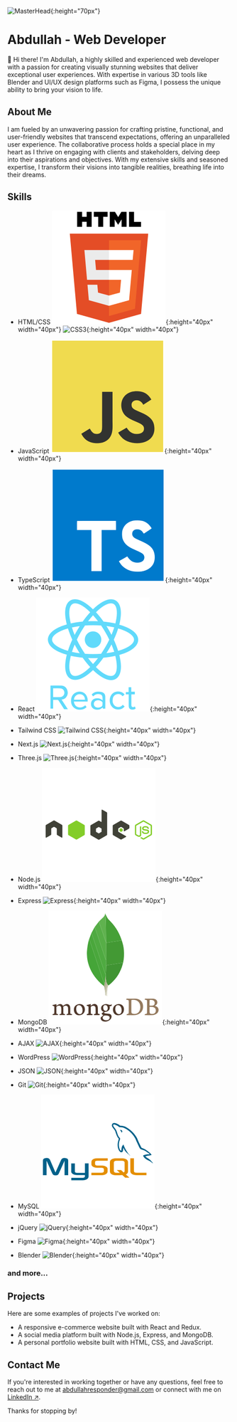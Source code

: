  ![MasterHead](https://cdn.dribbble.com/users/1732368/screenshots/6553872/web_developer.gif){:height="70px"}

# Abdullah - Web Developer

👋 Hi there! I'm Abdullah, a highly skilled and experienced web developer with a passion for creating visually stunning websites that deliver exceptional user experiences. With expertise in various 3D tools like Blender and UI/UX design platforms such as Figma, I possess the unique ability to bring your vision to life.

## About Me

I am fueled by an unwavering passion for crafting pristine, functional, and user-friendly websites that transcend expectations, offering an unparalleled user experience. The collaborative process holds a special place in my heart as I thrive on engaging with clients and stakeholders, delving deep into their aspirations and objectives. With my extensive skills and seasoned expertise, I transform their visions into tangible realities, breathing life into their dreams.

## Skills

- HTML/CSS
  ![HTML5](https://raw.githubusercontent.com/devicons/devicon/master/icons/html5/html5-original-wordmark.svg){:height="40px" width="40px"} ![CSS3](https://upload.wikimedia.org/wikipedia/commons/thumb/d/d5/CSS3_logo_and_wordmark.svg/120px-CSS3_logo_and_wordmark.svg.png){:height="40px" width="40px"}

- JavaScript
  ![JavaScript](https://raw.githubusercontent.com/devicons/devicon/master/icons/javascript/javascript-original.svg){:height="40px" width="40px"}

- TypeScript
  ![TypeScript](https://raw.githubusercontent.com/devicons/devicon/master/icons/typescript/typescript-original.svg){:height="40px" width="40px"}

- React
  ![React](https://raw.githubusercontent.com/devicons/devicon/master/icons/react/react-original-wordmark.svg){:height="40px" width="40px"}

- Tailwind CSS
  ![Tailwind CSS](https://www.vectorlogo.zone/logos/tailwindcss/tailwindcss-icon.svg){:height="40px" width="40px"}

- Next.js
  ![Next.js](https://dinhanhthi.com/img/header/nextjs.png){:height="40px" width="40px"}

- Three.js
  ![Three.js](https://global.discourse-cdn.com/standard17/uploads/threejs/optimized/2X/e/e4f86d2200d2d35c30f7b1494e96b9595ebc2751_2_496x500.png){:height="40px" width="40px"}

- Node.js
  ![Node.js](https://raw.githubusercontent.com/devicons/devicon/master/icons/nodejs/nodejs-original-wordmark.svg){:height="40px" width="40px"}

- Express
  ![Express](https://camo.githubusercontent.com/0566752248b4b31b2c4bdc583404e41066bd0b6726f310b73e1140deefcc31ac/68747470733a2f2f692e636c6f756475702e636f6d2f7a6659366c4c376546612d3330303078333030302e706e67){:height="40px" width="40px"}

- MongoDB
  ![MongoDB](https://raw.githubusercontent.com/devicons/devicon/master/icons/mongodb/mongodb-original-wordmark.svg){:height="40px" width="40px"}

- AJAX
  ![AJAX](https://upload.wikimedia.org/wikipedia/commons/thumb/a/a1/AJAX_logo_by_gengns.svg/398px-AJAX_logo_by_gengns.svg.png?20221015001337){:height="40px" width="40px"}

- WordPress
  ![WordPress](https://upload.wikimedia.org/wikipedia/commons/thumb/9/98/WordPress_blue_logo.svg/150px-WordPress_blue_logo.svg.png){:height="40px" width="40px"}

- JSON
  ![JSON](https://upload.wikimedia.org/wikipedia/commons/thumb/c/c9/JSON_vector_logo.svg/160px-JSON_vector_logo.svg.png){:height="40px" width="40px"}

- Git
  ![Git](https://www.vectorlogo.zone/logos/git-scm/git-scm-icon.svg){:height="40px" width="40px"}

- MySQL
  ![MySQL](https://raw.githubusercontent.com/devicons/devicon/master/icons/mysql/mysql-original-wordmark.svg){:height="40px" width="40px"}

- jQuery
  ![jQuery](https://technokrats.in/wp-content/uploads/2020/11/Content1-7.png){:height="40px" width="40px"}

- Figma
  ![Figma](<https://www.vectorlogo.zone/logos/figma/figma-icon.svg>){:height="40px" width="40px"}

- Blender
  ![Blender](<https://download.blender.org/branding/community/blender_community_badge_white.svg>){:height="40px" width="40px"}

### and more...

## Projects

Here are some examples of projects I've worked on:

- A responsive e-commerce website built with React and Redux.
- A social media platform built with Node.js, Express, and MongoDB.
- A personal portfolio website built with HTML, CSS, and JavaScript.

## Contact Me

If you're interested in working together or have any questions, feel free to reach out to me at [abdullahresponder@gmail.com](mailto:abdullahresponder@gmail.com) or connect with me on [LinkedIn ↗](https://www.linkedin.com/in/abdullah-future-b52323280/).

Thanks for stopping by!
